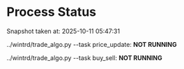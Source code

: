 # Process Status

Snapshot taken at: 2025-10-11 05:47:31

../wintrd/trade_algo.py --task price_update: **NOT RUNNING**

../wintrd/trade_algo.py --task buy_sell: **NOT RUNNING**


